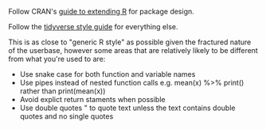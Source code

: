 Follow CRAN's <a href = 'https://cran.r-project.org/doc/manuals/r-release/R-exts.html'>guide to extending R</a> for package design.

Follow the <a href ='https://style.tidyverse.org'>tidyverse style guide</a> for everything else.

This is as close to "generic R style" as possible given the fractured nature of the userbase, however some areas that are relatively likely to be different from what you're used to are:
* Use snake case for both function and variable names
* Use pipes instead of nested function calls e.g. mean(x) %>% print() rather than print(mean(x))
* Avoid explict return staments when possible
* Use double quotes " to quote text unless the text contains double quotes and no single quotes
